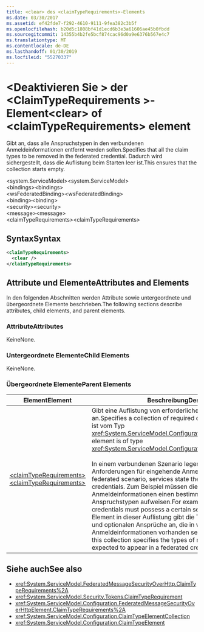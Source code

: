 ```yaml
---
title: <clear> des <claimTypeRequirements>-Elements
ms.date: 03/30/2017
ms.assetid: ef42fde7-f292-4610-9111-9fea382c3b5f
ms.openlocfilehash: b20d5c1808bf41d1ecd6b3e3a61606ae45b0fbdd
ms.sourcegitcommit: 14355b4b2fe5bcf874cac96d0a9e6376b567e4c7
ms.translationtype: MT
ms.contentlocale: de-DE
ms.lasthandoff: 01/30/2019
ms.locfileid: "55270337"
---
```

# <a name="clear-of-claimtyperequirements-element"></a><span data-ttu-id="67f6d-102">\<Deaktivieren Sie > der \<ClaimTypeRequirements >-Element</span><span class="sxs-lookup"><span data-stu-id="67f6d-102">\<clear> of \<claimTypeRequirements> element</span></span>
<span data-ttu-id="67f6d-103">Gibt an, dass alle Anspruchstypen in den verbundenen Anmeldeinformationen entfernt werden sollen.</span><span class="sxs-lookup"><span data-stu-id="67f6d-103">Specifies that all the claim types to be removed in the federated credential.</span></span> <span data-ttu-id="67f6d-104">Dadurch wird sichergestellt, dass die Auflistung beim Starten leer ist.</span><span class="sxs-lookup"><span data-stu-id="67f6d-104">This ensures that the collection starts empty.</span></span>  
  
 <span data-ttu-id="67f6d-105">\<system.ServiceModel></span><span class="sxs-lookup"><span data-stu-id="67f6d-105">\<system.ServiceModel></span></span>  
<span data-ttu-id="67f6d-106">\<bindings></span><span class="sxs-lookup"><span data-stu-id="67f6d-106">\<bindings></span></span>  
<span data-ttu-id="67f6d-107">\<wsFederatedBinding></span><span class="sxs-lookup"><span data-stu-id="67f6d-107">\<wsFederatedBinding></span></span>  
<span data-ttu-id="67f6d-108">\<binding></span><span class="sxs-lookup"><span data-stu-id="67f6d-108">\<binding></span></span>  
<span data-ttu-id="67f6d-109">\<security></span><span class="sxs-lookup"><span data-stu-id="67f6d-109">\<security></span></span>  
<span data-ttu-id="67f6d-110">\<message></span><span class="sxs-lookup"><span data-stu-id="67f6d-110">\<message></span></span>  
<span data-ttu-id="67f6d-111">\<claimTypeRequirements></span><span class="sxs-lookup"><span data-stu-id="67f6d-111">\<claimTypeRequirements></span></span>  
  
## <a name="syntax"></a><span data-ttu-id="67f6d-112">Syntax</span><span class="sxs-lookup"><span data-stu-id="67f6d-112">Syntax</span></span>  
  
```xml  
<claimTypeRequirements>
  <clear />
</claimTypeRequirements>
```  
  
## <a name="attributes-and-elements"></a><span data-ttu-id="67f6d-113">Attribute und Elemente</span><span class="sxs-lookup"><span data-stu-id="67f6d-113">Attributes and Elements</span></span>  
 <span data-ttu-id="67f6d-114">In den folgenden Abschnitten werden Attribute sowie untergeordnete und übergeordnete Elemente beschrieben.</span><span class="sxs-lookup"><span data-stu-id="67f6d-114">The following sections describe attributes, child elements, and parent elements.</span></span>  
  
### <a name="attributes"></a><span data-ttu-id="67f6d-115">Attribute</span><span class="sxs-lookup"><span data-stu-id="67f6d-115">Attributes</span></span>  
 <span data-ttu-id="67f6d-116">Keine</span><span class="sxs-lookup"><span data-stu-id="67f6d-116">None.</span></span>  
  
### <a name="child-elements"></a><span data-ttu-id="67f6d-117">Untergeordnete Elemente</span><span class="sxs-lookup"><span data-stu-id="67f6d-117">Child Elements</span></span>  
 <span data-ttu-id="67f6d-118">Keine</span><span class="sxs-lookup"><span data-stu-id="67f6d-118">None.</span></span>  
  
### <a name="parent-elements"></a><span data-ttu-id="67f6d-119">Übergeordnete Elemente</span><span class="sxs-lookup"><span data-stu-id="67f6d-119">Parent Elements</span></span>  
  
|<span data-ttu-id="67f6d-120">Element</span><span class="sxs-lookup"><span data-stu-id="67f6d-120">Element</span></span>|<span data-ttu-id="67f6d-121">Beschreibung</span><span class="sxs-lookup"><span data-stu-id="67f6d-121">Description</span></span>|  
|-------------|-----------------|  
|[<span data-ttu-id="67f6d-122">\<claimTypeRequirements></span><span class="sxs-lookup"><span data-stu-id="67f6d-122">\<claimTypeRequirements></span></span>](../../../../../docs/framework/configure-apps/file-schema/wcf/claimtyperequirements-for-message.md)|<span data-ttu-id="67f6d-123">Gibt eine Auflistung von erforderlichen Anspruchstypen an.</span><span class="sxs-lookup"><span data-stu-id="67f6d-123">Specifies a collection of required claim types.</span></span> <span data-ttu-id="67f6d-124">Jedes Element ist vom Typ <xref:System.ServiceModel.Configuration.ClaimTypeElement>.</span><span class="sxs-lookup"><span data-stu-id="67f6d-124">Each element is of type <xref:System.ServiceModel.Configuration.ClaimTypeElement>.</span></span><br /><br /> <span data-ttu-id="67f6d-125">In einem verbundenen Szenario legen Dienste die Anforderungen für eingehende Anmeldeinformationen fest.</span><span class="sxs-lookup"><span data-stu-id="67f6d-125">In a federated scenario, services state the requirements on incoming credentials.</span></span> <span data-ttu-id="67f6d-126">Zum Beispiel müssen die eingehenden Anmeldeinformationen einen bestimmten Satz an Anspruchstypen aufweisen.</span><span class="sxs-lookup"><span data-stu-id="67f6d-126">For example, the incoming credentials must possess a certain set of claim types.</span></span> <span data-ttu-id="67f6d-127">Jedes Element in dieser Auflistung gibt die Typen der erforderlichen und optionalen Ansprüche an, die in verbundenen Anmeldeinformationen vorhanden sein sollen.</span><span class="sxs-lookup"><span data-stu-id="67f6d-127">Each element in this collection specifies the types of required and optional claims expected to appear in a federated credential.</span></span>|  
  
## <a name="see-also"></a><span data-ttu-id="67f6d-128">Siehe auch</span><span class="sxs-lookup"><span data-stu-id="67f6d-128">See also</span></span>
- <xref:System.ServiceModel.FederatedMessageSecurityOverHttp.ClaimTypeRequirements%2A>
- <xref:System.ServiceModel.Security.Tokens.ClaimTypeRequirement>
- <xref:System.ServiceModel.Configuration.FederatedMessageSecurityOverHttpElement.ClaimTypeRequirements%2A>
- <xref:System.ServiceModel.Configuration.ClaimTypeElementCollection>
- <xref:System.ServiceModel.Configuration.ClaimTypeElement>
